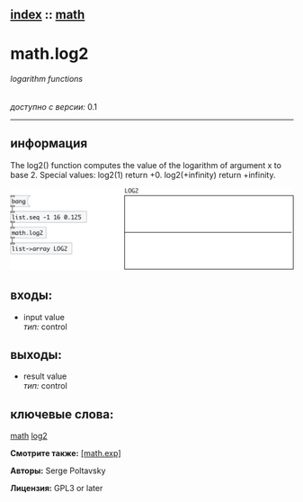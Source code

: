 [index](index.html) :: [math](category_math.html)
---

# math.log2

###### logarithm functions

*доступно с версии:* 0.1

---


## информация
The log2() function computes the value of the logarithm of argument x to base 2. Special values: log2(1) return +0. log2(+infinity) return +infinity.


[![example](../examples/img/math.log2.jpg)](../examples/pd/math.log2.pd)









## входы:

* input value<br>
_тип:_ control



## выходы:

* result value<br>
_тип:_ control



## ключевые слова:

[math](keywords/math.html)
[log2](keywords/log2.html)



**Смотрите также:**
[\[math.exp\]](math.exp.html)




**Авторы:** Serge Poltavsky




**Лицензия:** GPL3 or later





